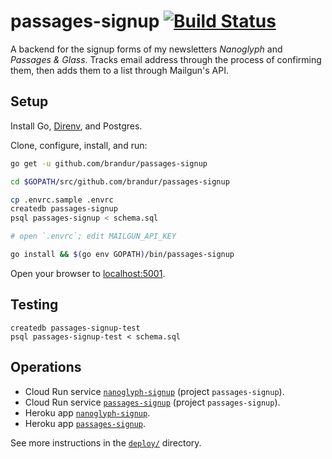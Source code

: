 # passages-signup [![Build Status](https://github.com/brandur/passages-signup/workflows/passages-signup%20CI/badge.svg)](https://github.com/brandur/passages-signup/actions)


A backend for the signup forms of my newsletters _Nanoglyph_ and _Passages & Glass_. Tracks email address through the process of confirming them, then adds them to a list through Mailgun's API.

## Setup

Install Go, [Direnv](https://direnv.net/docs/installation.html), and Postgres.

Clone, configure, install, and run:

``` sh
go get -u github.com/brandur/passages-signup

cd $GOPATH/src/github.com/brandur/passages-signup

cp .envrc.sample .envrc
createdb passages-signup
psql passages-signup < schema.sql

# open `.envrc`; edit MAILGUN_API_KEY

go install && $(go env GOPATH)/bin/passages-signup
```

Open your browser to [localhost:5001](http://localhost:5001).

## Testing

    createdb passages-signup-test
    psql passages-signup-test < schema.sql

## Operations

* Cloud Run service [`nanoglyph-signup`](https://nanoglyph-signup-5slhbjdbla-uc.a.run.app/) (project `passages-signup`).
* Cloud Run service [`passages-signup`](https://passages-signup-5slhbjdbla-uc.a.run.app/) (project `passages-signup`).
* Heroku app [`nanoglyph-signup`](https://nanoglyph-signup.herokuapp.com).
* Heroku app [`passages-signup`](https://passages-signup.herokuapp.com).

See more instructions in the [`deploy/`](./deploy) directory.

